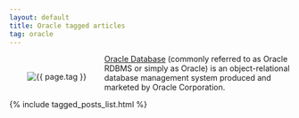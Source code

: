 ```yaml
---
layout: default
title: Oracle tagged articles
tag: oracle
---
```


<div style="float: left; margin: 2.0rem;">
	<img src="/public/images/{{ page.tag }}.png" style="max-width: 10rem;" alt="{{ page.tag }}" />
</div>


[Oracle Database](https://en.wikipedia.org/wiki/Oracle_Database) (commonly referred to as Oracle RDBMS or simply as Oracle) is an object-relational database management system produced and marketed by Oracle Corporation.




{% include tagged_posts_list.html %}


